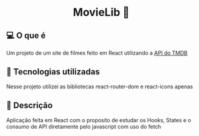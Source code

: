 <h1 align="center">
  MovieLib 🎥
</h1>


## 💻 O que é
  Um projeto de um site de filmes feito em React utilizando a [API do TMDB](https://developers.themoviedb.org/3)
   

## 🔧 Tecnologias utilizadas
  Nesse projeto utilizei as bibliotecas react-router-dom e react-icons apenas
   

## 🔖 Descrição
  Aplicação feita em React com o proposito de estudar os Hooks, States e o consumo de API diretamente pelo javascript com uso do fetch
 

 
